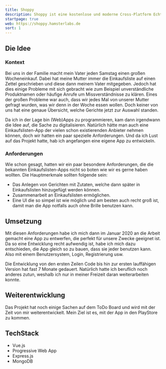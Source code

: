 ```yaml
---
title: Shoppy
description: Shoppy ist eine kostenlose und moderne Cross-Platform Echtzeitanwendung um Einkaufslisten zu planen.
startpage: true
web: https://shoppy.hamsterlabs.de
sort: 1
---
```

## Die Idee

### Kontext
Bei uns in der Familie macht mein Vater jeden Samstag einen großen Wocheneinkauf.
Dabei hat meine Mutter immer die Einkaufsliste auf einen Zettel geschrieben und diese dann meinem Vater mitgegeben.
Jedoch hat dies einige Probleme mit sich gebracht wie zum Beispiel unverständliche Produktnamen oder häufige Anrufe um Missverständnisse zu klären.
Eines der großen Probleme war auch, dass wir jedes Mal von unserer Mutter gefragt wurden, was wir denn in der Woche essen wollen.
Doch keiner von uns hat eine genaue Übersicht, welche Gerichte jetzt zur Auswahl standen.

Da ich in der Lage bin (Web)Apps zu programmieren, kam dann irgendwann die Idee auf, die Sache zu digitalisieren.
Natürlich hätte man auch eine Einkaufslisten-App der vielen schon existierenden Anbieter nehmen können,
doch wir hatten ein paar spezielle Anforderungen.
Und da ich Lust auf das Projekt hatte, hab ich angefangen eine eigene App zu entwickeln.

### Anforderungen
Wie schon gesagt, hatten wir ein paar besondere Anforderungen, die die bekannten Einkaufslisten-Apps nicht so boten wie wir es gerne haben wollten.
Die Hauptmerkmale sollten folgende sein:

- Das Anlegen von Gerichten mit Zutaten, welche dann später in Einkaufslisten hinzugefügt werden können. 
- Zusammenarbeit an Einkaufslisten ermöglichen.
- Eine UI die so simpel ist wie möglich und am besten auch recht groß ist, damit man die App notfalls auch ohne Brille benutzen kann.

## Umsetzung
Mit diesen Anforderungen habe ich mich dann im Januar 2020 an die Arbeit gemacht eine App zu entwerfen, die perfekt für unsere Zwecke geeignet ist.
Da so eine Entwicklung recht aufwendig ist, habe ich mich dazu entschieden, die App gleich so zu bauen, dass sie jeder benutzen kann.
Also mit einem Benutzersystem, Login, Registrierung usw.

Die Entwicklung von den ersten Zeilen Code bis hin zur ersten lauffähigen Version hat fast 7 Monate gedauert.
Natürlich hatte ich beruflich noch anderes zutun, weshalb ich nur in meiner Freizeit daran weiterarbeiten konnte.

## Weiterentwicklung
Das Projekt hat noch einige Sachen auf dem ToDo Board und wird mit der Zeit von mir weiterentwickelt.
Mein Ziel ist es, mit der App in den PlayStore zu kommen.

## TechStack
- Vue.js
- Progressive Web App
- Express.js
- MongoDB
